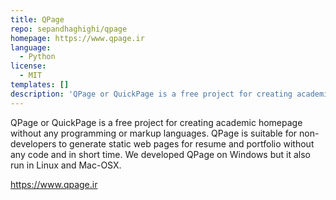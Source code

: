 ```yaml
---
title: QPage
repo: sepandhaghighi/qpage
homepage: https://www.qpage.ir
language:
  - Python
license:
  - MIT
templates: []
description: 'QPage or QuickPage is a free project for creating academic homepage without any code'
---
```


QPage or QuickPage is a free project for creating academic homepage without any programming or markup languages.
QPage is suitable for non-developers to generate static web pages for resume and portfolio without any code and in short time.
We developed QPage on Windows but it also run in Linux and Mac-OSX.

https://www.qpage.ir
